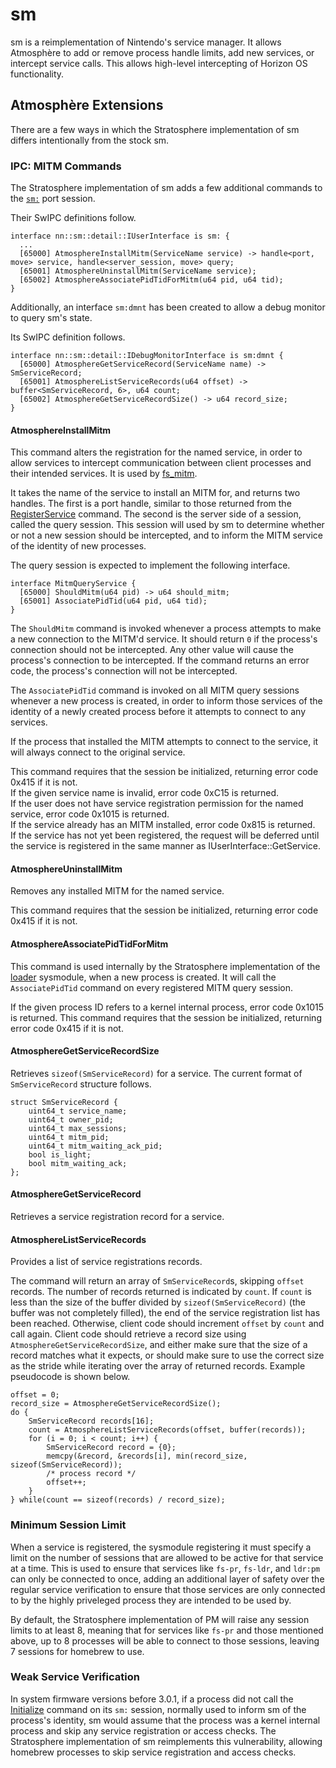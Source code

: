 # sm

sm is a reimplementation of Nintendo's service manager. It allows Atmosphère to add or remove process handle limits, add new services, or intercept service calls. This allows high-level intercepting of Horizon OS functionality.

## Atmosphère Extensions

There are a few ways in which the Stratosphere implementation of sm differs intentionally from the stock sm.

### IPC: MITM Commands

The Stratosphere implementation of sm adds a few additional commands to the [`sm:`](https://reswitched.github.io/SwIPC/ifaces.html#nn::sm::detail::IUserInterface) port session.

Their SwIPC definitions follow.
```
interface nn::sm::detail::IUserInterface is sm: {
  ...
  [65000] AtmosphereInstallMitm(ServiceName service) -> handle<port, move> service, handle<server_session, move> query;
  [65001] AtmosphereUninstallMitm(ServiceName service);
  [65002] AtmosphereAssociatePidTidForMitm(u64 pid, u64 tid);
}
```

Additionally, an interface `sm:dmnt` has been created to allow a debug monitor to query sm's state.

Its SwIPC definition follows.
```
interface nn::sm::detail::IDebugMonitorInterface is sm:dmnt {
  [65000] AtmosphereGetServiceRecord(ServiceName name) -> SmServiceRecord;
  [65001] AtmosphereListServiceRecords(u64 offset) -> buffer<SmServiceRecord, 6>, u64 count;
  [65002] AtmosphereGetServiceRecordSize() -> u64 record_size;
}
```


#### AtmosphereInstallMitm

This command alters the registration for the named service, in order to allow services to intercept communication between client processes and their intended services. It is used by [fs_mitm](fs_mitm.md).

It takes the name of the service to install an MITM for, and returns two handles. The first is a port handle, similar to those returned from the [RegisterService](https://reswitched.github.io/SwIPC/ifaces.html#nn::sm::detail::IUserInterface(2)) command. The second is the server side of a session, called the query session. This session will used by sm to determine whether or not a new session should be intercepted, and to inform the MITM service of the identity of new processes.

The query session is expected to implement the following interface.
```
interface MitmQueryService {
  [65000] ShouldMitm(u64 pid) -> u64 should_mitm;
  [65001] AssociatePidTid(u64 pid, u64 tid);
}
```

The `ShouldMitm` command is invoked whenever a process attempts to make a new connection to the MITM'd service. It should return `0` if the process's connection should not be intercepted. Any other value will cause the process's connection to be intercepted. If the command returns an error code, the process's connection will not be intercepted.

The `AssociatePidTid` command is invoked on all MITM query sessions whenever a new process is created, in order to inform those services of the identity of a newly created process before it attempts to connect to any services.

If the process that installed the MITM attempts to connect to the service, it will always connect to the original service.

This command requires that the session be initialized, returning error code 0x415 if it is not.\
If the given service name is invalid, error code 0xC15 is returned.\
If the user does not have service registration permission for the named service, error code 0x1015 is returned.\
If the service already has an MITM installed, error code 0x815 is returned.\
If the service has not yet been registered, the request will be deferred until the service is registered in the same manner as IUserInterface::GetService.

#### AtmosphereUninstallMitm

Removes any installed MITM for the named service.

This command requires that the session be initialized, returning error code 0x415 if it is not.

#### AtmosphereAssociatePidTidForMitm

This command is used internally by the Stratosphere implementation of the [loader](loader.md) sysmodule, when a new process is created. It will call the `AssociatePidTid` command on every registered MITM query session.

If the given process ID refers to a kernel internal process, error code 0x1015 is returned. This command requires that the session be initialized, returning error code 0x415 if it is not.

#### AtmosphereGetServiceRecordSize

Retrieves `sizeof(SmServiceRecord)` for a service. The current format of `SmServiceRecord` structure follows.

```
struct SmServiceRecord {
    uint64_t service_name;
    uint64_t owner_pid;
    uint64_t max_sessions;
    uint64_t mitm_pid;
    uint64_t mitm_waiting_ack_pid;
    bool is_light;
    bool mitm_waiting_ack;
};
```

#### AtmosphereGetServiceRecord

Retrieves a service registration record for a service.

#### AtmosphereListServiceRecords

Provides a list of service registrations records.

The command will return an array of `SmServiceRecord`s, skipping `offset` records. The number of records returned is indicated by `count`.
If `count` is less than the size of the buffer divided by `sizeof(SmServiceRecord)` (the buffer was not completely filled), the end of the service registration list has been reached. Otherwise, client code
should increment `offset` by `count` and call again. Client code should retrieve a record size using `AtmosphereGetServiceRecordSize`, and either make sure that the size of a record matches what it expects,
or should make sure to use the correct size as the stride while iterating over the array of returned records. Example pseudocode is shown below.

```
offset = 0;
record_size = AtmosphereGetServiceRecordSize();
do {
    SmServiceRecord records[16];
    count = AtmosphereListServiceRecords(offset, buffer(records));
    for (i = 0; i < count; i++) {
        SmServiceRecord record = {0};
        memcpy(&record, &records[i], min(record_size, sizeof(SmServiceRecord));
        /* process record */
        offset++;
    }
} while(count == sizeof(records) / record_size);
```

### Minimum Session Limit

When a service is registered, the sysmodule registering it must specify a limit on the number of sessions that are allowed to be active for that service at a time. This is used to ensure that services like `fs-pr`, `fs-ldr`, and `ldr:pm` can only be connected to once, adding an additional layer of safety over the regular service verification to ensure that those services are only connected to by the highly priveleged process they are intended to be used by.

By default, the Stratosphere implementation of PM will raise any session limits to at least 8, meaning that for services like `fs-pr` and those mentioned above, up to 8 processes will be able to connect to those sessions, leaving 7 sessions for homebrew to use.

### Weak Service Verification

In system firmware versions before 3.0.1, if a process did not call the [Initialize](https://reswitched.github.io/SwIPC/ifaces.html#nn::sm::detail::IUserInterface(0)) command on its `sm:` session, normally used to inform sm of the process's identity, sm would assume that the process was a kernel internal process and skip any service registration or access checks. The Stratosphere implementation of sm reimplements this vulnerability, allowing homebrew processes to skip service registration and access checks.
